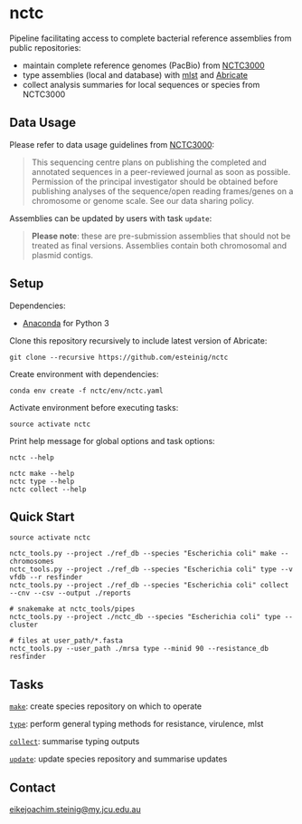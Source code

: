 # nctc

Pipeline facilitating access to complete bacterial reference assemblies from public repositories:
* maintain complete reference genomes (PacBio) from [NCTC3000](http://www.sanger.ac.uk/resources/downloads/bacteria/nctc/)
* type assemblies (local and database) with [mlst](https://github.com/tseemann/mlst) and [Abricate](https://github.com/tseemann/abricate)
* collect analysis summaries for local sequences or species from NCTC3000

## Data Usage

Please refer to data usage guidelines from [NCTC3000](http://www.sanger.ac.uk/resources/downloads/bacteria/nctc/):

>This sequencing centre plans on publishing the completed and annotated sequences in a peer-reviewed journal as soon as possible. Permission of the principal investigator should be obtained before publishing analyses of the sequence/open reading frames/genes on a chromosome or genome scale. See our data sharing policy.

Assemblies can be updated by users with task `update`:

>**Please note**: these are pre-submission assemblies that should not be treated as final versions. Assemblies contain both chromosomal and plasmid contigs.

## Setup

Dependencies:

* [Anaconda](https://www.continuum.io/DOWNLOADS) for Python 3

Clone this repository recursively to include latest version of Abricate:

```
git clone --recursive https://github.com/esteinig/nctc
```

Create environment with dependencies:

```
conda env create -f nctc/env/nctc.yaml
```

Activate environment before executing tasks:

```
source activate nctc
```

Print help message for global options and task options:

```
nctc --help

nctc make --help
nctc type --help
nctc collect --help
```

## Quick Start

```
source activate nctc

nctc_tools.py --project ./ref_db --species "Escherichia coli" make --chromosomes
nctc_tools.py --project ./ref_db --species "Escherichia coli" type --v vfdb --r resfinder
nctc_tools.py --project ./ref_db --species "Escherichia coli" collect --cnv --csv --output ./reports

# snakemake at nctc_tools/pipes
nctc_tools.py --project ./nctc_db --species "Escherichia coli" type --cluster

# files at user_path/*.fasta
nctc_tools.py --user_path ./mrsa type --minid 90 --resistance_db resfinder
```

## Tasks

[`make`](): create species repository on which to operate

[`type`](): perform general typing methods for resistance, virulence, mlst

[`collect`](): summarise typing outputs

[`update`](): update species repository and summarise updates

## Contact

eikejoachim.steinig@my.jcu.edu.au
